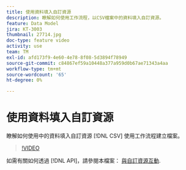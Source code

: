 ```yaml
---
title: 使用資料填入自訂資源
description: 瞭解如何使用工作流程，以CSV檔案中的資料填入自訂資源。
feature: Data Model
jira: KT-3003
thumbnail: 27714.jpg
doc-type: feature video
activity: use
team: TM
exl-id: afd173f9-4e60-4e78-8f08-5d3894f78949
source-git-commit: c84867ef59a10448a377a959d0b67ae71343a4aa
workflow-type: tm+mt
source-wordcount: '65'
ht-degree: 0%

---
```


# 使用資料填入自訂資源

瞭解如何使用中的資料填入自訂資源 [!DNL CSV] 使用工作流程建立檔案。

>[!VIDEO](https://video.tv.adobe.com/v/27714?quality=9)

如需有關如何透過 [!DNL API]，請參閱本檔案： [與自訂資源互動](https://experienceleague.adobe.com/docs/campaign-standard/using/working-with-apis/interacting-with-custom-resources.html).
